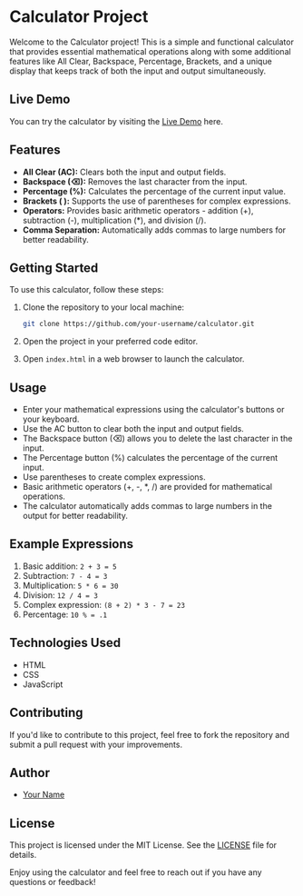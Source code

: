# Calculator Project

Welcome to the Calculator project! This is a simple and functional calculator that provides essential mathematical operations along with some additional features like All Clear, Backspace, Percentage, Brackets, and a unique display that keeps track of both the input and output simultaneously.


## Live Demo

You can try the calculator by visiting the [Live Demo](https://your-username.github.io/calculator/) here.

## Features

- **All Clear (AC):** Clears both the input and output fields.
- **Backspace (⌫):** Removes the last character from the input.
- **Percentage (%):** Calculates the percentage of the current input value.
- **Brackets ( ):** Supports the use of parentheses for complex expressions.
- **Operators:** Provides basic arithmetic operators - addition (+), subtraction (-), multiplication (*), and division (/).
- **Comma Separation:** Automatically adds commas to large numbers for better readability.

## Getting Started

To use this calculator, follow these steps:

1. Clone the repository to your local machine:

   ```bash
   git clone https://github.com/your-username/calculator.git
   ```

2. Open the project in your preferred code editor.

3. Open `index.html` in a web browser to launch the calculator.

## Usage

- Enter your mathematical expressions using the calculator's buttons or your keyboard.
- Use the AC button to clear both the input and output fields.
- The Backspace button (⌫) allows you to delete the last character in the input.
- The Percentage button (%) calculates the percentage of the current input.
- Use parentheses to create complex expressions.
- Basic arithmetic operators (+, -, *, /) are provided for mathematical operations.
- The calculator automatically adds commas to large numbers in the output for better readability.

## Example Expressions

1. Basic addition: `2 + 3 = 5`
2. Subtraction: `7 - 4 = 3`
3. Multiplication: `5 * 6 = 30`
4. Division: `12 / 4 = 3`
5. Complex expression: `(8 + 2) * 3 - 7 = 23`
6. Percentage: `10 % = .1`

## Technologies Used

- HTML
- CSS
- JavaScript

## Contributing

If you'd like to contribute to this project, feel free to fork the repository and submit a pull request with your improvements.

## Author

- [Your Name](https://github.com/wadhwashivam)

## License

This project is licensed under the MIT License. See the [LICENSE](LICENSE) file for details.


Enjoy using the calculator and feel free to reach out if you have any questions or feedback!
